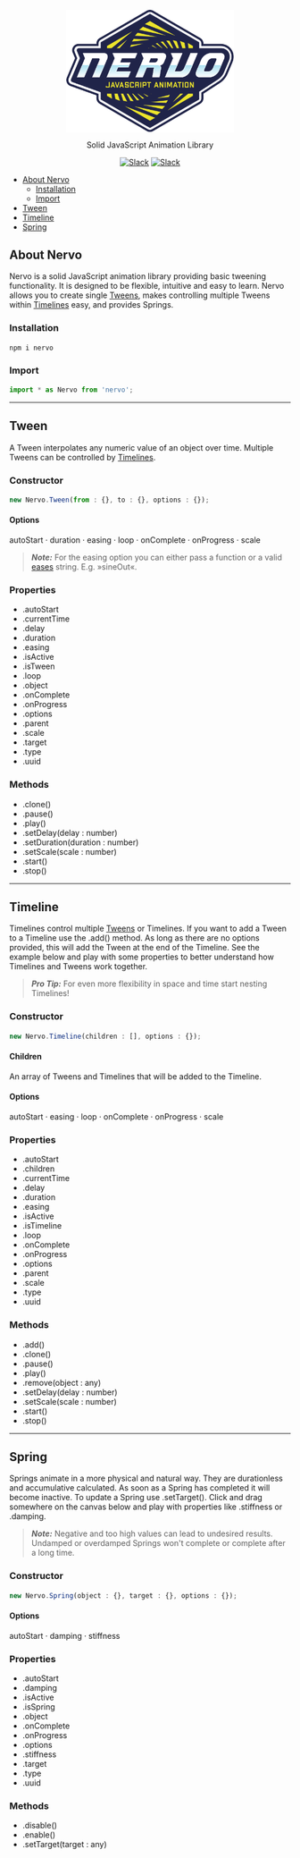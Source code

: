 <p align="center">
    <a href="https://www.nervo-js.org" rel="nofollow"><img src="https://raw.githubusercontent.com/SlimMarten/nervo/development/logo.svg?sanitize=true" align="center" width="300"></a>
</p>
<p align="center">
Solid JavaScript Animation Library
</p>
<p align="center">
<a href="https://www.npmjs.com/package/nervo" rel="nofollow"><img src="https://img.shields.io/npm/v/nervo.svg" alt="Slack" data-canonical-src="https://img.shields.io/npm/v/nervo.svg" style="max-width:100%;"></a>
<a href="https://www.npmjs.com/package/nervo" rel="nofollow"><img src="https://img.shields.io/npm/dt/nervo.svg" alt="Slack" data-canonical-src="https://img.shields.io/npm/dt/nervo.svg" style="max-width:100%;"></a>
</p>
</p>

- [About Nervo](#about-nervo)
  - [Installation](#installation)
  - [Import](#import)
- [Tween](#tween)
- [Timeline](#timeline)
- [Spring](#spring)

## About Nervo
Nervo is a solid JavaScript animation library providing basic tweening functionality. It is designed to be flexible, intuitive and easy to learn. Nervo allows you to create single [Tweens](#tween), makes controlling multiple Tweens within [Timelines](#timeline) easy, and provides Springs.

### Installation
```
npm i nervo
```

### Import
```js
import * as Nervo from 'nervo';
```
___

## Tween
A Tween interpolates any numeric value of an object over time. Multiple Tweens can be controlled by [Timelines](#timeline).

### Constructor <!-- omit in toc -->
```js
new Nervo.Tween(from : {}, to : {}, options : {});
```
#### Options <!-- omit in toc -->
autoStart · duration · easing · loop · onComplete · onProgress · scale

> **_Note:_**  For the easing option you can either pass a function or a valid [eases](https://www.npmjs.com/package/eases) string. E.g. »sineOut«.

### Properties <!-- omit in toc -->
- .autoStart
- .currentTime
- .delay
- .duration
- .easing
- .isActive
- .isTween
- .loop
- .object
- .onComplete
- .onProgress
- .options
- .parent
- .scale
- .target
- .type
- .uuid

### Methods <!-- omit in toc -->
- .clone()
- .pause()
- .play()
- .setDelay(delay : number)
- .setDuration(duration : number)
- .setScale(scale : number)
- .start()
- .stop()

___

## Timeline
Timelines control multiple [Tweens](#tween) or Timelines. If you want to add a Tween to a Timeline use the .add() method. As long as there are no options provided, this will add the Tween at the end of the Timeline. See the example below and play with some properties to better understand how Timelines and Tweens work together.

> **_Pro Tip:_**  For even more flexibility in space and time start nesting Timelines!

### Constructor <!-- omit in toc -->
```js
new Nervo.Timeline(children : [], options : {});
```

#### Children <!-- omit in toc -->
An array of Tweens and Timelines that will be added to the Timeline.

#### Options <!-- omit in toc -->
autoStart · easing · loop · onComplete · onProgress · scale

### Properties <!-- omit in toc -->
- .autoStart
- .children
- .currentTime
- .delay
- .duration
- .easing
- .isActive
- .isTimeline
- .loop
- .onComplete
- .onProgress
- .options
- .parent
- .scale
- .type
- .uuid

### Methods <!-- omit in toc -->
- .add()
- .clone()
- .pause()
- .play()
- .remove(object : any)
- .setDelay(delay : number)
- .setScale(scale : number)
- .start()
- .stop()
___

## Spring
Springs animate in a more physical and natural way. They are durationless and accumulative calculated. As soon as a Spring has completed it will become inactive. To update a Spring use .setTarget(). Click and drag somewhere on the canvas below and play with properties like .stiffness or .damping.

> **_Note:_**  Negative and too high values can lead to undesired results. Undamped or overdamped Springs won't complete or complete after a long time.

### Constructor <!-- omit in toc -->
```js
new Nervo.Spring(object : {}, target : {}, options : {});
```

#### Options <!-- omit in toc -->
autoStart · damping · stiffness

### Properties <!-- omit in toc -->
- .autoStart
- .damping
- .isActive
- .isSpring
- .object
- .onComplete
- .onProgress
- .options
- .stiffness
- .target
- .type
- .uuid

### Methods <!-- omit in toc -->
- .disable()
- .enable()
- .setTarget(target : any)